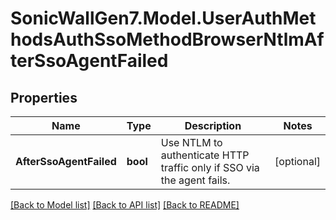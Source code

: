 # SonicWallGen7.Model.UserAuthMethodsAuthSsoMethodBrowserNtlmAfterSsoAgentFailed

## Properties

Name | Type | Description | Notes
------------ | ------------- | ------------- | -------------
**AfterSsoAgentFailed** | **bool** | Use NTLM to authenticate HTTP traffic only if SSO via the agent fails. | [optional] 

[[Back to Model list]](../README.md#documentation-for-models) [[Back to API list]](../README.md#documentation-for-api-endpoints) [[Back to README]](../README.md)

